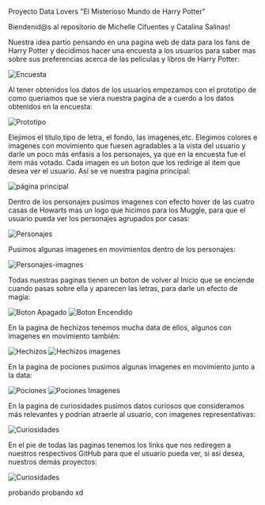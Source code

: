 Proyecto Data Lovers "El Misterioso Mundo de Harry Potter"

Biendenid@s al repositorio de Michelle Cifuentes y Catalina Salinas!

Nuestra idea partio pensando en una pagina web de data para los fans de Harry Potter y decidimos hacer una encuesta a los usuarios para saber mas sobre sus preferencias acerca de las películas y libros de Harry Potter:



![Encuesta](src/img/Encuesta.png)

Al tener obtenidos los datos de los usuarios empezamos con el prototipo de como queriamos que se viera nuestra pagina de a cuerdo a los datos obtenidos en la encuesta: 


![Prototipo](src/img/Prototipo.jpeg)


Elejimos el titulo,tipo de letra, el fondo, las imagenes,etc. Elegimos colores e imagenes con movimiento que fuesen agradables a la vista del usuario y darle un poco más enfasis a los personajes, ya que en la encuesta fue el item más votado. Cada imagen es un boton que los redirige al item que desea ver el usuario. Así se ve nuestra pagina principal:


![página principal](src/img/pagina-principal.png)



Dentro de los personajes pusimos imagenes con efecto hover de las cuatro casas de Howarts mas un logo que hicimos para los Muggle, para que el usuario pueda ver los personajes agrupados por casas:


![Personajes](src/img/personajes-pantallazo.jpg)


Pusimos algunas imagenes en movimientos dentro de los personajes:

![Personajes-imagnes](src/img/imagenes-movimiento.PNG)

Todas nuestras paginas tienen un boton de volver al Inicio que se enciende cuando pasas sobre ella y aparecen las letras, para darle un efecto de magia:

![Boton Apagado](src/img/botonenc.PNG)
![Boton Encendido](src/img/botonenc.PNG)

En la pagina de hechizos tenemos mucha data de ellos, algunos con imagenes en movimiento también:


![Hechizos](src/img/hechizos-img.jpg)
![Hechizos imagenes](src/img/botonenc.PNG)



En la pagina de pociones pusimos algunas imagenes en movimiento junto a la data:

![Pociones](src/img/pociones-img.jpg)
![Pociones Imagenes](src/img/pociones-gifs.PNG)


En la pagina de curiosidades pusimos datos curiosos que consideramos más relevantes y podrían atraerle al usuario, con imagenes representativas:


![Curiosidades](src/img/curiosidadesimg.jpg)

En el pie de todas las paginas tenemos los links que nos rediregen a nuestros respectivos GitHub para que el usuario pueda ver, si así desea, nuestros demás proyectos:


![Curiosidades](src/img/footerimg.PNG)

probando probando xd








